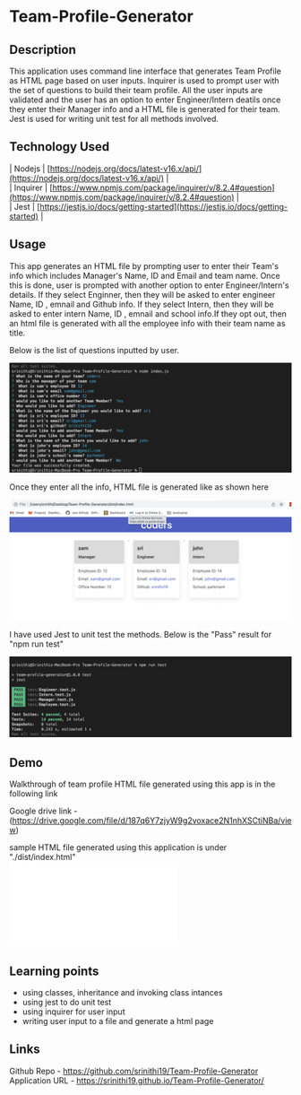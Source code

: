 # Team-Profile-Generator

## Description

This application uses  command line interface that generates Team Profile as HTML page based on user inputs. Inquirer is used to prompt user with the set of questions to build their team profile. All the user inputs are validated and the user has an option to enter Engineer/Intern deatils once they enter their Manager info and a HTML file is generated for their team. Jest is used for writing unit test for all methods involved.

## Technology Used

| Nodejs | [https://nodejs.org/docs/latest-v16.x/api/](https://nodejs.org/docs/latest-v16.x/api/)     | <br>
| Inquirer | [https://www.npmjs.com/package/inquirer/v/8.2.4#question](https://www.npmjs.com/package/inquirer/v/8.2.4#question)     | <br>
| Jest | [https://jestjs.io/docs/getting-started](https://jestjs.io/docs/getting-started)     | 


## Usage

This app generates an HTML file by prompting user to enter their Team's info which includes Manager's Name, ID and Email and team name. Once this is done, user is prompted with another option to enter Engineer/Intern's details. If they select Enginner, then they will be asked to enter engineer Name, ID , emnail and Github info. If they select Intern, then they will be asked to enter intern Name, ID , emnail and school info.If they opt out, then an html file is generated with all the employee info with their team name as title.

Below is the list of questions inputted by user.

![sample qns](./images/userqns.png)

Once they enter all the info, HTML file is generated like  as shown here

![html](./images/htmlfile.png)

I have used Jest to unit test the methods. Below is the "Pass" result for "npm run test"

![jest](./images/jest.png)


## Demo

Walkthrough of team profile HTML file generated using this app is in the following link

Google drive link - (https://drive.google.com/file/d/187q6Y7zjyW9g2voxace2N1nhXSCtiNBa/view)

sample HTML file generated using this application is under "./dist/index.html" <br>
![Team HTML page](./dist/index.html)


## Learning points

* using classes, inheritance and invoking class intances
* using jest to do unit test
* using inquirer for user input
* writing user input to a file and generate a html page

## Links

Github Repo - https://github.com/srinithi19/Team-Profile-Generator <br>
Application URL - https://srinithi19.github.io/Team-Profile-Generator/





